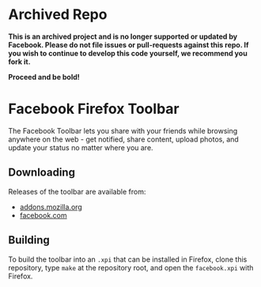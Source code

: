 Archived Repo
=============
**This is an archived project and is no longer supported or updated by Facebook. Please do not file issues or pull-requests against this repo. If you wish to continue to develop this code yourself, we recommend you fork it.**

**Proceed and be bold!**


Facebook Firefox Toolbar
========================

The Facebook Toolbar lets you share with your friends while browsing
anywhere on the web - get notified, share content, upload photos, and
update your status no matter where you are.

Downloading
-----------

Releases of the toolbar are available from:

* [addons.mozilla.org](https://addons.mozilla.org/addon/facebook-toolbar/)
* [facebook.com](http://www.facebook.com/toolbar?v=app_4949752878)

Building
--------

To build the toolbar into an `.xpi` that can be installed in Firefox,
clone this repository, type `make` at the repository root, and open
the `facebook.xpi` with Firefox.
